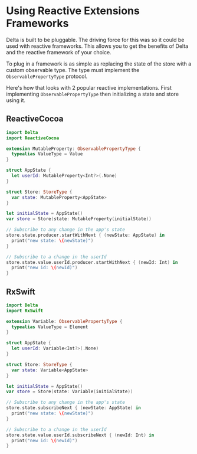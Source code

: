 # Using Reactive Extensions Frameworks

Delta is built to be pluggable. The driving force for this was so it could be
used with reactive frameworks. This allows you to get the benefits of Delta and the reactive
framework of your choice.

To plug in a framework is as simple as replacing the state of the store with
a custom observable type. The type must implement the `ObservablePropertyType`
protocol.

Here's how that looks with 2 popular reactive implementations. First implementing 
`ObservablePropertyType` then initializing a state and store using it.

## ReactiveCocoa

```swift
import Delta
import ReactiveCocoa

extension MutableProperty: ObservablePropertyType {
  typealias ValueType = Value
}

struct AppState {
  let userId: MutableProperty<Int?>(.None)
}

struct Store: StoreType {
  var state: MutableProperty<AppState>
}

let initialState = AppState()
var store = Store(state: MutableProperty(initialState))

// Subscribe to any change in the app's state
store.state.producer.startWithNext { (newState: AppState) in
  print("new state: \(newState)")
}

// Subscribe to a change in the userId
store.state.value.userId.producer.startWithNext { (newId: Int) in
  print("new id: \(newId)")
}
```

## RxSwift

```swift
import Delta
import RxSwift

extension Variable: ObservablePropertyType {
  typealias ValueType = Element
}

struct AppState {
  let userId: Variable<Int?>(.None)
}

struct Store: StoreType {
  var state: Variable<AppState>
}

let initialState = AppState()
var store = Store(state: Variable(initialState))

// Subscribe to any change in the app's state
store.state.subscribeNext { (newState: AppState) in
  print("new state: \(newState)")
}

// Subscribe to a change in the userId
store.state.value.userId.subscribeNext { (newId: Int) in
  print("new id: \(newId)")
}
```
